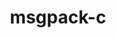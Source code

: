 ---
title: "msgpack-c"
layout: cache
categories: [package, develop]
meta: {"versions": ["3.1.1"], "compilers": ["apple-clang@=15.0.0", "gcc@=10.2.1", "gcc@=10.5.0", "gcc@=11.4.0", "gcc@=13.2.0", "gcc@=13.3.0", "gcc@=7.5.0"], "oss": ["centos7", "rhel8", "ubuntu18.04", "ubuntu22.04", "ubuntu24.04", "ventura"], "platforms": ["darwin", "linux"], "targets": ["aarch64", "x86_64_v3"], "stacks": ["developer-tools", "developer-tools-aarch64-linux-gnu", "developer-tools-darwin", "developer-tools-manylinux2014", "developer-tools-x86_64_v3-linux-gnu", "e4s", "ml-linux-x86_64-rocm", "root"], "num_specs": 10, "num_specs_by_stack": {"root": 10, "developer-tools-darwin": 2, "developer-tools-manylinux2014": 1, "developer-tools-x86_64_v3-linux-gnu": 1, "developer-tools-aarch64-linux-gnu": 1, "developer-tools": 3, "e4s": 1, "ml-linux-x86_64-rocm": 1}}
spec_details: [{"hash": "fxjx43jeynocsqr5b637r2vpgb42glmp", "compiler": "apple-clang@=15.0.0", "versions": ["3.1.1"], "os": "ventura", "platform": "darwin", "target": "aarch64", "variants": ["build_system=cmake", "build_type=Release", "generator=make", "~ipo"], "stacks": ["root", "developer-tools-darwin"], "size": "-", "tarball": "https://binaries.spack.io/develop/build_cache/darwin-ventura-aarch64/apple-clang-15.0.0/msgpack-c-3.1.1/darwin-ventura-aarch64-apple-clang-15.0.0-msgpack-c-3.1.1-fxjx43jeynocsqr5b637r2vpgb42glmp.spack"}, {"hash": "275mam3n7fhzrlusz5ybhuo5oqv2x6d6", "compiler": "apple-clang@=15.0.0", "versions": ["3.1.1"], "os": "ventura", "platform": "darwin", "target": "aarch64", "variants": ["build_system=cmake", "build_type=Release", "generator=make", "~ipo"], "stacks": ["root", "developer-tools-darwin"], "size": "-", "tarball": "https://binaries.spack.io/develop/build_cache/darwin-ventura-aarch64/apple-clang-15.0.0/msgpack-c-3.1.1/darwin-ventura-aarch64-apple-clang-15.0.0-msgpack-c-3.1.1-275mam3n7fhzrlusz5ybhuo5oqv2x6d6.spack"}, {"hash": "tzndlf3bx3tbz62kcz7dsbzr4s43gmsd", "compiler": "gcc@=10.2.1", "versions": ["3.1.1"], "os": "centos7", "platform": "linux", "target": "x86_64_v3", "variants": ["build_system=cmake", "build_type=Release", "generator=make", "~ipo"], "stacks": ["root", "developer-tools-manylinux2014"], "size": "-", "tarball": "https://binaries.spack.io/develop/build_cache/linux-centos7-x86_64_v3/gcc-10.2.1/msgpack-c-3.1.1/linux-centos7-x86_64_v3-gcc-10.2.1-msgpack-c-3.1.1-tzndlf3bx3tbz62kcz7dsbzr4s43gmsd.spack"}, {"hash": "7vgikfiwcztml6stx6k6hgao57zor6pp", "compiler": "gcc@=10.5.0", "versions": ["3.1.1"], "os": "centos7", "platform": "linux", "target": "x86_64_v3", "variants": ["build_system=cmake", "build_type=Release", "generator=make", "~ipo"], "stacks": ["root", "developer-tools-x86_64_v3-linux-gnu"], "size": "-", "tarball": "https://binaries.spack.io/develop/build_cache/linux-centos7-x86_64_v3/gcc-10.5.0/msgpack-c-3.1.1/linux-centos7-x86_64_v3-gcc-10.5.0-msgpack-c-3.1.1-7vgikfiwcztml6stx6k6hgao57zor6pp.spack"}, {"hash": "gwowzlfypsavwec7cylhblqovupkbped", "compiler": "gcc@=13.3.0", "versions": ["3.1.1"], "os": "rhel8", "platform": "linux", "target": "aarch64", "variants": ["build_system=cmake", "build_type=Release", "generator=make", "~ipo"], "stacks": ["root", "developer-tools-aarch64-linux-gnu"], "size": "-", "tarball": "https://binaries.spack.io/develop/build_cache/linux-rhel8-aarch64/gcc-13.3.0/msgpack-c-3.1.1/linux-rhel8-aarch64-gcc-13.3.0-msgpack-c-3.1.1-gwowzlfypsavwec7cylhblqovupkbped.spack"}, {"hash": "urz5dp3prgth3bqaompobchjk3jpmems", "compiler": "gcc@=7.5.0", "versions": ["3.1.1"], "os": "ubuntu18.04", "platform": "linux", "target": "x86_64_v3", "variants": ["build_system=cmake", "build_type=Release", "generator=make", "~ipo"], "stacks": ["root", "developer-tools"], "size": "-", "tarball": "https://binaries.spack.io/develop/build_cache/linux-ubuntu18.04-x86_64_v3/gcc-7.5.0/msgpack-c-3.1.1/linux-ubuntu18.04-x86_64_v3-gcc-7.5.0-msgpack-c-3.1.1-urz5dp3prgth3bqaompobchjk3jpmems.spack"}, {"hash": "ipm4iz7fswok54k4hqzfxt4wdx5iqf4l", "compiler": "gcc@=7.5.0", "versions": ["3.1.1"], "os": "ubuntu18.04", "platform": "linux", "target": "x86_64_v3", "variants": ["build_system=cmake", "build_type=Release", "generator=make", "~ipo"], "stacks": ["root", "developer-tools"], "size": "-", "tarball": "https://binaries.spack.io/develop/build_cache/linux-ubuntu18.04-x86_64_v3/gcc-7.5.0/msgpack-c-3.1.1/linux-ubuntu18.04-x86_64_v3-gcc-7.5.0-msgpack-c-3.1.1-ipm4iz7fswok54k4hqzfxt4wdx5iqf4l.spack"}, {"hash": "qczop5dh6mqjvyygvf2gfn3ybo45frsy", "compiler": "gcc@=7.5.0", "versions": ["3.1.1"], "os": "ubuntu18.04", "platform": "linux", "target": "x86_64_v3", "variants": ["build_system=cmake", "build_type=Release", "generator=make", "~ipo"], "stacks": ["root", "developer-tools"], "size": "-", "tarball": "https://binaries.spack.io/develop/build_cache/linux-ubuntu18.04-x86_64_v3/gcc-7.5.0/msgpack-c-3.1.1/linux-ubuntu18.04-x86_64_v3-gcc-7.5.0-msgpack-c-3.1.1-qczop5dh6mqjvyygvf2gfn3ybo45frsy.spack"}, {"hash": "vb722a5qnch6zppmoxuyn5ocu4hfm2zi", "compiler": "gcc@=11.4.0", "versions": ["3.1.1"], "os": "ubuntu22.04", "platform": "linux", "target": "x86_64_v3", "variants": ["build_system=cmake", "build_type=Release", "generator=make", "~ipo"], "stacks": ["root", "e4s"], "size": "-", "tarball": "https://binaries.spack.io/develop/build_cache/linux-ubuntu22.04-x86_64_v3/gcc-11.4.0/msgpack-c-3.1.1/linux-ubuntu22.04-x86_64_v3-gcc-11.4.0-msgpack-c-3.1.1-vb722a5qnch6zppmoxuyn5ocu4hfm2zi.spack"}, {"hash": "5o46xnn5rksj3zspqpzfrwb4giiuxngg", "compiler": "gcc@=13.2.0", "versions": ["3.1.1"], "os": "ubuntu24.04", "platform": "linux", "target": "x86_64_v3", "variants": ["build_system=cmake", "build_type=Release", "generator=make", "~ipo"], "stacks": ["root", "ml-linux-x86_64-rocm"], "size": "-", "tarball": "https://binaries.spack.io/develop/build_cache/linux-ubuntu24.04-x86_64_v3/gcc-13.2.0/msgpack-c-3.1.1/linux-ubuntu24.04-x86_64_v3-gcc-13.2.0-msgpack-c-3.1.1-5o46xnn5rksj3zspqpzfrwb4giiuxngg.spack"}]
---